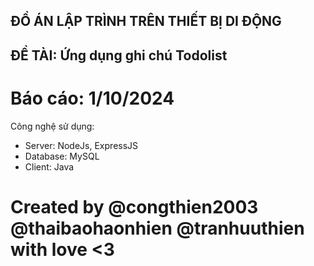 ## ĐỒ ÁN LẬP TRÌNH TRÊN THIẾT BỊ DI ĐỘNG
## ĐỀ TÀI: Ứng dụng ghi chú Todolist
# Báo cáo: 1/10/2024
Công nghệ sử dụng:
- Server: NodeJs, ExpressJS
- Database: MySQL
- Client: Java
# Created by @congthien2003 @thaibaohaonhien @tranhuuthien with love <3
